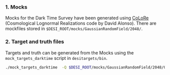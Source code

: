 ### 1. Mocks

Mocks for the Dark Time Survey have been generated using [CoLoRe](https://github.com/damonge/CoLoRe) (Cosmological Lognormal Realizations code by David Alonso). There are mockfiles stored in `$DESI_ROOT/mocks/GaussianRandomField/2048/`. 


### 2. Target and truth files

Targets and truth can be generated from the Mocks using the `mock_targets_darktime` script in `desitargets/bin`.

```bash
./mock_targets_darktime  -Q $DESI_ROOT/mocks/GaussianRandomField/2048/QSO.fits -L $DESI_ROOT/project/projectdirs/desi/mocks/GaussianRandomField/2048/LRG.fits -E $DESI_ROOT/project/projectdirs/desi/mocks/GaussianRandomField/2048/LRG.fits  -C /project/projectdirs/desi/mocks/GaussianRandomField/2048/QSO.fits

```

